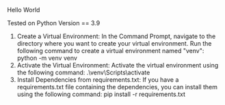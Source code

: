 Hello World

Tested on Python Version == 3.9

1. Create a Virtual Environment:
In the Command Prompt, navigate to the directory where you want to create your virtual environment.
Run the following command to create a virtual environment named "venv":
python -m venv venv
1. Activate the Virtual Environment:
Activate the virtual environment using the following command:
.\venv\Scripts\activate
1. Install Dependencies from requirements.txt:
If you have a requirements.txt file containing the dependencies, you can install them using the following command:
pip install -r requirements.txt